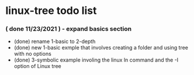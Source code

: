 # linux-tree todo list

### ( done 11/23/2021 ) - expand basics section
* (done) rename 1-basic to 2-depth
* (done) new 1-basic exmple that involves creating a folder and using tree with no options
* (done) 3-symbolic example involing the linux ln command and the -I option of Linux tree